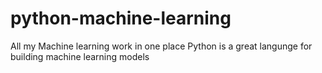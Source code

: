 # python-machine-learning
All my Machine learning work in one place
Python is a great langunge for building machine learning models 

